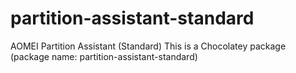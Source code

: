 # partition-assistant-standard
AOMEI Partition Assistant (Standard)
This is a Chocolatey package (package name: partition-assistant-standard)

